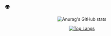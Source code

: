 ### 👽

<!--
**2yunj007/2yunj007** is a ✨ _special_ ✨ repository because its `README.md` (this file) appears on your GitHub profile.

Here are some ideas to get you started:

- 🔭 I’m currently working on ...
- 🌱 I’m currently learning ...
- 👯 I’m looking to collaborate on ...
- 🤔 I’m looking for help with ...
- 💬 Ask me about ...
- 📫 How to reach me: ...
- 😄 Pronouns: ...
- ⚡ Fun fact: ...
-->




<div align=center>
 
![Anurag's GitHub stats](https://github-readme-stats.vercel.app/api?username=2yunj007&show_icons=true&theme=vue)
 
[![Top Langs](https://github-readme-stats.vercel.app/api/top-langs/?username=2yunj007&layout=compact&theme=vue)](https://github.com/2yunj007)
 

 
</div>
